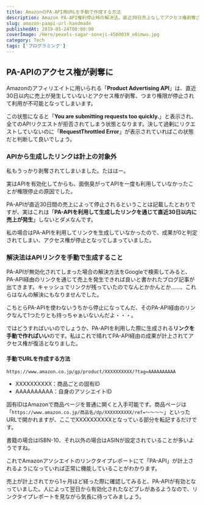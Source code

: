 ```yaml
---
title: AmazonのPA-API用URLを手動で作成する方法
description: Amazon PA-API権利停止時の解決法。直近30日売上なしでアクセス権剥奪された場合の手動アフィリエイトリンク作成方法。商品固有IDとアソシエイトIDを使った復活手順を詳説。
slug: amazon-paapi-url-handmade
publishedAt: 2019-05-24T00:00:00
coverImage: /Hero/pexels-sagar-soneji-4560039_o0imwu.jpg
category: Tech
tags: ['プログラミング']
---
```


## PA-APIのアクセス権が剥奪に

Amazonのアフィリエイトに用いられる「**Product Advertising API**」は、直近30日以内に売上が発生していないとアクセス権が剥奪、つまり権限が停止されて利用が不可能となってしまいます。

この状態になると「**You are submitting requests too quickly.**」と表示され、全てのAPIリクエストが拒否されてしまう状態となります。決して過剰にリクエストしていないのに「**RequestThrottled Error**」が表示されていればこの状態だと判断して良いでしょう。

### APIから生成したリンクは計上の対象外

私もうっかり剥奪されてしまいました。たははー。

実はAPIを有効化してからも、面倒臭がってAPIを一度も利用していなかったことが権限停止の原因でした。

PA-APIが直近30日間の売上によって停止されるということは記載したとおりですが、実はこれは「**PA-APIを利用して生成したリンクを通じて直近30日以内に売上が発生**」しないとダメなんです。

私の場合はPA-APIを利用してリンクを生成していなかったので、成果が0と判定されてしまい、アクセス権が停止となってしまっていました。

### 解決法はAPIリンクを手動で生成すること

PA-APIが無効化されてしまった場合の解決方法をGoogleで検索してみると、PA-API経由のリンクを通じて売上を発生できれば良いと書かれたブログ記事が出てきます。キャッシュでリンクが残っていたのでなんとかかんとか……、これらはなんの解決にもなりませんでした。

こちとらPA-APIを使わないうちから停止になってんだ、そのPA-API経由のリンクなんて1つたりとも持っちゃぁいないんだよ・・・。

ではどうすればいいのでしょうか、PA-APIを利用した際に生成される**リンクを手動で作ればいい**のです。私はこれで晴れてPA-API経由の成果が計上されてアクセス権が復活となりました。

#### 手動でURLを作成する方法

`https://www.amazon.co.jp/gp/product/XXXXXXXXXX/?tag=AAAAAAAAAA`

- XXXXXXXXXX：商品ごとの固有ID
- AAAAAAAAAA：自身のアソシエイトID

固有IDはAmazonで商品ページを普通に開くと入手可能です。商品ページは「`https://www.amazon.co.jp/商品名/dp/XXXXXXXXXX/ref=〜〜〜〜`」といったURLで開かれますが、ここでXXXXXXXXXXとなっている部分を転記するだけです。

書籍の場合はISBN-10、それ以外の場合はASINが設定されていることが多いようですね。

これでAmazonアソシエイトのリンクタイプレポートにて「PA-API」が計上されるようになっていれば正常に機能していることがわかります。

売上が計上されてから1ヶ月ほど経った際に確認してみると、PA-APIが有効となっていました。人によって翌日から有効化されたなどブレがあるようなので、リンクタイプレポートを見ながら気長に待ってみましょう。
